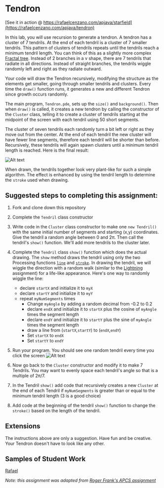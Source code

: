 Tendron
==================

[See it in action @ https://rafaelcenzano.com/apjava/starfield](https://rafaelcenzano.com/apjava/tendron)

In this lab, you will use recursion to generate a tendron. A tendron has a cluster of 7 tendrils. At the end of each tendril is a cluster of 7 smaller tendrils. This pattern of clusters of tendrils repeats until the tendrils reach a minimum tendril length. You can think of this as a slightly more complex [Fractal tree](https://github.com/APCSLowell/FractalTree#fractal-tree). Instead of 2 branches in a v shape, there are 7 tendrils that radiate in all directions. Instead of straight branches, the tendrils wiggle randomly left and right as they radiate outward.

Your code will draw the Tendron recursively, modifying the structure as the elements get smaller, going through smaller tendrils and clusters. Every time the `draw()` function runs, it generates a new and different Tendron since growth occurs randomly.   

The main program, `Tendron.pde`, sets up the `size()` and `background()`. Then when `draw()` is called, it creates a new tendron by calling the constructor of the `Cluster` class, telling it to create a cluster of tendrils starting at the midpoint of the screen with each tendril using 50 short segments.      

The cluster of seven tendrils each randomly turn a bit left or right as they move out from the center. At the end of each tendril the new cluster will have fewer line segments, therefore each tendril will be shorter than before. Recursively, these tendrils will again spawn clusters until a minimum tendril length is reached. Here is the final result:

![Alt text](Tendron.gif)    

When drawn, the tendrils together look very plant-like for such a simple algorithm. The effect is enhanced by using the tendril length to determine the `stroke` used when drawing.   

Suggested steps to completing this assignment:
----------------------------------------------
1. Fork and clone down this repository   

2. Complete the `Tendril` class constructor

3. Write code in the `Cluster` class constructor to make one `new Tendril()` with the same initial number of segments and starting (x,y) coordinates. Give the tendril a random angle between 0 and 2π. Then call the tendril's `show()` function.  We'll add more tendrils to the cluster later.

4. Complete the `Tendril` class `show()` function which does the actual drawing. The `show` method draws the tendril using only the two Processing functions [`line`](https://processing.org/reference/line_.html) and [`stroke`](https://processing.org/reference/stroke_.html). In drawing the tendril, we will wiggle the direction with a random walk (similar to the [Lightning](https://github.com/APCSLowell/Lightning#lightning) assignment) for a life-like appearance. Here's one way to randomly wiggle the line: 

    * declare `startX` and initialize it to `myX`
    * declare `startY` and initialize it to `myY`
    * repeat `myNumSegments` times
      * Change `myAngle` by adding a random decimal from -0.2 to 0.2
      * declare `endX` and initialize it to `startX` plus the cosine of `myAngle` times the segment length
      * declare `endY` and initialize it to `startY` plus the sine of `myAngle` times the segment length
      * draw a line from (`startX`,`startY`) to (`endX`,`endY`)
      * Set `startX` to `endX`
      * Set `startY` to `endY`

4. Run your program. You should see one random tendril every time you click the screen
![Alt text](Tendron2.gif)    
5. Now go back to the `Cluster` constructor and modify it to make 7 Tendrils. You may want to evenly space each tendril's angle so that is a multiple of 2π/7.
6. In the Tendril `show()` add code that recursively creates a new `Cluster` at the end of each Tendril if `myNumSegments` is greater than or equal to the minimum tendril length (3 is a good choice)
7. Add code at the beginning of the tendril `show()` function to change the `stroke()` based on the length of the tendril.

Extensions
----------------------
The instructions above are only a suggestion. Have fun and be creative. Your Tendron doesn't have to look like any other.

Samples of Student Work
-----------------------
[Rafael](https://rafaelcenzano.github.io/Tendron/)

*Note: this assignment was adapted from [Roger Frank's APCS assignment](https://web.archive.org/web/20100118105220/http://rfrank.net:80/cslabs-final/1640-tendron/1640.html)*
